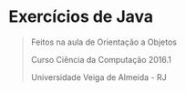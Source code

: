 # Exercícios de Java

> Feitos na aula de Orientação a Objetos
>
> Curso Ciência da Computação 2016.1
>
> Universidade Veiga de Almeida - RJ
